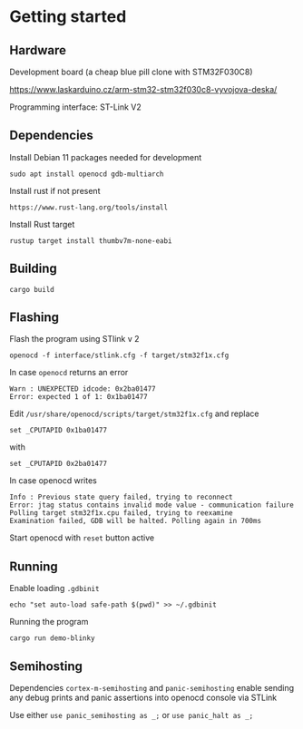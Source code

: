 # Getting started

## Hardware

Development board (a cheap blue pill clone with STM32F030C8)

https://www.laskarduino.cz/arm-stm32-stm32f030c8-vyvojova-deska/

Programming interface: ST-Link V2 

## Dependencies

Install Debian 11 packages needed for development

```
sudo apt install openocd gdb-multiarch
```

Install rust if not present

```
https://www.rust-lang.org/tools/install
```

Install Rust target 

```
rustup target install thumbv7m-none-eabi
```

## Building

```
cargo build
```

## Flashing

Flash the program using STlink v 2

```
openocd -f interface/stlink.cfg -f target/stm32f1x.cfg
```

In case `openocd` returns an error

```
Warn : UNEXPECTED idcode: 0x2ba01477
Error: expected 1 of 1: 0x1ba01477
```

Edit `/usr/share/openocd/scripts/target/stm32f1x.cfg` and replace 

```
set _CPUTAPID 0x1ba01477
``` 

with 

```
set _CPUTAPID 0x2ba01477
```

In case openocd writes
```
Info : Previous state query failed, trying to reconnect
Error: jtag status contains invalid mode value - communication failure
Polling target stm32f1x.cpu failed, trying to reexamine
Examination failed, GDB will be halted. Polling again in 700ms
```

Start openocd with `reset` button active

## Running

Enable loading `.gdbinit`

```
echo "set auto-load safe-path $(pwd)" >> ~/.gdbinit
```

Running the program

```
cargo run demo-blinky
```

## Semihosting

Dependencies `cortex-m-semihosting` and `panic-semihosting` enable sending any
debug prints and panic assertions into openocd console via STLink

Use either `use panic_semihosting as _;` or `use panic_halt as _;`